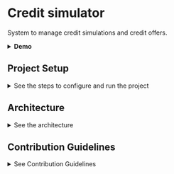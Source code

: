 # Credit simulator

System to manage credit simulations and credit offers.

<details>
  <summary><b>Demo</b></summary>
<br>

You can try out a demo of the API [here](https://demo-url-to-change/docs).

To access the demo, use `/auth/login` with the following credentials:
```json
{
  "username": "admin__1",
  "password": "ABC#abc#123"
}
```

You can use the Swagger Bearer authentication by clicking `Authorize` to enter the token generated from the `/auth/login` endpoint. Once you have authenticated with the token, you can automatically test all endpoints that the user has access to.

</details>

## Project Setup

<details>
  <summary>See the steps to configure and run the project</summary>
<br>

1. **Install Node.js, Git, and Npm:**

    Download and install **Node.js** (preferably version 22 to ensure compatibility) from the official website: [https://nodejs.org/en](https://nodejs.org/en). Verify the installation by running:

    ```bash
    node --version
    ```

    Download and install **Git** from the official website: [https://git-scm.com](https://git-scm.com). Verify the installation by running:

    ```bash
    git --version
    ```

    **Npm** is installed automatically with Node.js. Verify the installation by running:

    ```bash
    npm --version
    ```

2. **Clone the project and switch to the `develop` branch:**

    Run the following commands to clone the repository and checkout the `develop` branch:

    ```bash
    git clone https://github.com/cerciber/credit-simulator.git
    cd credit-simulator
    git checkout develop
    ```

3. **Install dependencies:**

    Run the following command to install all project dependencies:

    ```bash
    npm install
    ```

4. **Create configuration file:**

    Create a file named `.env.development` in the root of the project with the following content:

    ```bash
    # PORT: Port number on which the application will listen for incoming requests
    PORT=
    # MONGO_URI: Connection string for MongoDB. Includes the database server address, port, and authentication details if required.
    MONGO_URI=
    # JWT_SECRET_KEY: Key used for signing and verifying JSON Web Tokens (JWTs). Ensure this key is strong, unique, and kept confidential.
    JWT_SECRET_KEY=
    ```

5. **Create sample data (Only if you want to use your own database):**

    If you need reset database and set sample data, you can easily do so by running the following command:

    ```bash
    npm run db:reset
    ```

6. **Install VSC extensions (Optional for Visual Studio Code) :**

    You can install the required VS Code extensions by running the following commands:

    ```bash
    code --install-extension dbaeumer.vscode-eslint
    code --install-extension rvest.vs-code-prettier-eslint
    ```

    Alternatively, you can install these extensions `Prettier ESlint` and `ESlint` manually from the VS Code marketplace.

    To ensure that the configurations are applied correctly, restart Visual Studio Code.
<br>

7. **Run the project in development mode:**

    Navigate to the project directory and run the following command to start the project in development mode:

    ```bash
    npm run start:dev
    ```

    This will start the project with the development configuration. 
    
    You can view the documentation at `http://localhost:<PORT>/docs`, where `<PORT>` is the port specified in your `.env.development` file.

</details>

## Architecture

<details>
  <summary>See the architecture</summary>
<br>

<details> 
  <br>
  <summary>General architecture</summary>

  ![General architecture](public/readme/general-architecture.jpg)

  The general architecture include a **Server** that interacts with the **Client** through a **RESTful API**. The microservice is built using Node.js (TypeScript) with the Nest.js framework, following best practices for modularity and scalability.

  The **Server** communicates with a **DB**, a mongo database, using **Mongoose** as the ORM to handle data modeling and interactions.

</details>

<details>
  <br>
  <summary>Structure</summary>

  ![Structure](public/readme/structure.jpg)

  You can see the project's file and directory structure, designed to maintain a modular organization and facilitate code development and maintenance. The concepts are described below.

  - **Git customs**: Husky for managing Git hooks and ensuring code quality before commits.
  - **Workspace customs**: VSCode settings for consistent development environment configuration.
  - **Packages**: Dependencies and libraries managed via `package.json`.
  - **Logs**: Application logging files.
  - **Test**: Contains automated tests for verifying application functionality.
  - **Build**: Build scripts and output directories for compiled code.
  - **General configs**: Configuration files and global settings.
  - **Core module**: The root module of the application.
    - **Common**: Shared utilities and components used across the application.
      - **Statics**: Static files like codes, constants, docs, meesages and paths.
      - **Scripts**: Utility scripts.
      - **Decorators**: Custom decorators used to extend functionality.
      - **Exceptions**: Custom exception classes for error handling.
      - **Functions**: Utility functions and helpers.
      - **Interceptors**: Request and response interceptors for modifying or handling data.
    - **Dto's**: Data Transfer Objects for validating and transforming data.
    - **Services**: Business logic and service layer handling data processing.
    - **Module**: `app.module.ts` - The root module of the application.
    - **Main**: `main.ts` - The entry point of the application, bootstrapping the NestJS app.
    - **Modules**: Specific modules that encapsulate related controllers, services, and DTOs.

  ![Structure](public/readme/modular-structure-and-flow.jpg)

  You can see the general file and directory structure for submodules and the recommended flow to maintain a modular architecture. The concepts are described below.

  - **Dto's**: Data Transfer Objects for validating and transforming data.
  - **Controller**: Manages incoming requests, processes them, and returns appropriate responses.
  - **Services**: Business logic and service layer handling data processing and interactions with the database.
  - **Module**: `submodule-name.module.ts` - Defines the module configuration, imports necessary components, and sets up dependencies.
  - **Sub-Modules**: Specific sub-modules that encapsulate related controllers, services, and DTOs, allowing for organized and modular code.
  - **Schema**: Defines the data structure and validation rules for MongoDB collections, used for database interactions. It is not part of the submodule structure but is centralized in the specific MongoDB module.

</details>

<details>
  <br>
  <summary>Data Model</summary>

  ![Data Model](public/readme/nosql-data-model-diagram.jpg)

  The NoSQL database features Accounts and Credit Offers, incorporating relations, types, descriptions and basic constraints.

</details>

<details>
  <br>
  <summary>Components diagram</summary>

  ![Components diagram](public/readme/components-diagram.jpg)

  The components diagram illustrates the interactions between the different components of the system.

</details>

<details>
  <br>
  <summary>Use Cases</summary>

  ![Accounts auth use cases](public/readme/use-cases/auth-use-cases.jpg)

  The **Auth use cases** illustrates the interactions between an user and the system for managing user auth. The user can perform the following actions:

  - **Login**: Authenticate user on the system.

  ![Accounts management use cases](public/readme/use-cases/accounts-management-use-cases.jpg)

  The **Accounts Management use cases** illustrates the interactions between an user and the system for managing user accounts. The user can perform the following actions:

  - **Get accounts**: Retrieve a list of all accounts.
  - **Get account by id**: Retrieve a specific account by its ID.
  - **Create account**: Create a new account.
  - **Update account by id**: Modify an existing account by its ID.
  - **Delete account by id**: Remove an existing account by its ID.

  ![Credit offer management use cases](public/readme/use-cases/credit-offer-management-use-cases.jpg)

  The **Credit Offer Management use cases** illustrates the interactions between an user and the system for managing credit offers. The user can perform the following actions:

  - **Get credit offers by client**: Retrieve a list of all credit offers by client.
  - **Get credit offer by id**: Retrieve a specific credit offer by its ID.
  - **Create credit offer**: Create a new credit offer.
  - **Disable credit offer by id**: Disable an existing credit offer by its ID.
  - **Get my credit offers**: Retrieve a list of all credit offers by the current user.
  - **Accept my credit offer by id**: Accept an existing credit offer of the current user by its ID.

  ![Credit simulation management use cases](public/readme/use-cases/credit-simulation-management-use-cases.jpg)

  The **Credit Simulation Management use cases** illustrates the interactions between an user and the system for managing credit simulations. The user can perform the following actions:

  - **Get valid periods**: Retrieve a list of all valid periods.
  - **Get interest rates**: Retrieve a list of all interest rates.
  - **Get insurance percentages**: Retrieve a list of all insurance percentages.
  - **Simulate credit**: Simulate a credit.

</details>

<details>
  <br>
  <summary>Sequence diagram to disburse a credit</summary>

  ![Sequence diagram](public/readme/sequence-diagram.jpg)

  The sequence diagram shows the chronological flow of messages and interactions between system components during the credit disbursement process.
  
</details>

</details>

## Contribution Guidelines

<details>
  <summary>See Contribution Guidelines</summary>
  <br>

<details>
  <summary>Git Branching Strategy</summary>
  <br>

  The Git branching strategy ensures a structured and predictable workflow, facilitating continuous integration and easy management of releases and fixes. Below are the main branches and their specific purposes in the project:

  #### `main`
  Contains stable, production-ready code. All final releases are made from this branch.

  #### `develop`
  Integration branch for ongoing development. All new features and improvements are merged here before being released.

  #### `deploy`
  Used to prepare and deploy code to staging or production environments. Derived from `develop` or `main`.

  #### `fix/issue-xxxx`
  Dedicated branch for urgent bug fixes. Based on `main`, it’s used to resolve critical issues that need immediate attention.

  #### `feature/issue-xxxx`
  Individual branches for developing new features or resolving specific issues, derived from `develop`. Named according to the related issue number (`issue-xxxx`).

</details>

<details>
  <summary>Conventional Commits</summary>
  <br>

  Use this format for commit messages:

  #### **Type**
  - **`feat`**: New feature
  - **`fix`**: Bug fix
  - **`docs`**: Documentation update
  - **`style`**: Code formatting
  - **`refactor`**: Code change without adding features or fixing bugs
  - **`test`**: Adding or updating tests
  - **`chore`**: Maintenance tasks

  #### **Scope**
  - Optional: Identifies the part of the code affected (e.g., `auth`, `api`, `ui`).

  #### **Content**
  - Brief, imperative summary of the change.

  #### Examples

  - **Feature**: `feat(ui): add dark mode toggle`
  - **Bug Fix**: `fix(api): handle null values`
  - **Docs**: `docs(readme): update setup guide`

</details>

<details>
  <summary>Contribution Guide</summary>
  <br>

  This guide outlines the steps to effectively contribute to the project. By following these instructions, we ensure consistent quality, clear communication, and smooth collaboration among team members.

  ##### 1. Create an Issue
  - **Title**: Clearly describe the issue or feature.
  - **Details**: Add any relevant information or context.

  ##### 2. Branching
  - **From**: Always branch from `develop`.
  - **Branch Name**: Use `feature/issue-xxxx` (replace `xxxx` with the issue number).

  ##### 3. Development
  - **Code**: Implement the changes in your branch.
  - **Commits**: Follow the Conventional Commits guidelines.

  ##### 4. Pull Request
  - **PR Title**: Match the issue title.
  - **Description**: Briefly explain the changes.
  - **Target Branch**: Always target `develop`.

  ##### 5. Assign Reviewers
  - **Reviewers**: Assign at least two team members for review.
  - **Labels**: Add relevant labels (e.g., `bug`, `enhancement`).

  ##### 6. Address Feedback
  - **Revisions**: Make changes based on reviewer feedback.
  - **Final Check**: Ensure all comments are addressed before merging.

  ##### 7. Merge
  - **Approval**: At least one team member must approve the pull request before it can be merged.
  - **Merge**: Once approved, merge the PR into `develop`.
  - **Delete Branch**: Clean up by deleting the feature branch.

</details>

</details>
